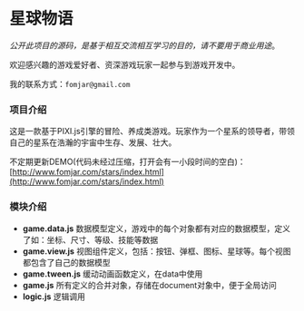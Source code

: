 # 星球物语

_公开此项目的源码，是基于相互交流相互学习的目的，请不要用于商业用途_。

欢迎感兴趣的游戏爱好者、资深游戏玩家一起参与到游戏开发中。

我的联系方式：`fomjar@gmail.com`

### 项目介绍

这是一款基于PIXI.js引擎的冒险、养成类游戏。玩家作为一个星系的领导者，带领自己的星系在浩瀚的宇宙中生存、发展、壮大。

不定期更新DEMO(代码未经过压缩，打开会有一小段时间的空白)：[http://www.fomjar.com/stars/index.html](http://www.fomjar.com/stars/index.html)

### 模块介绍

- **game.data.js**  数据模型定义，游戏中的每个对象都有对应的数据模型，定义了如：坐标、尺寸、等级、技能等数据
- **game.view.js**  视图组件定义，包括：按钮、弹框、图标、星球等。每个视图都包含了自己的数据模型
- **game.tween.js** 缓动动画函数定义，在data中使用
- **game.js**       所有定义的合并对象，存储在document对象中，便于全局访问
- **logic.js**      逻辑调用
